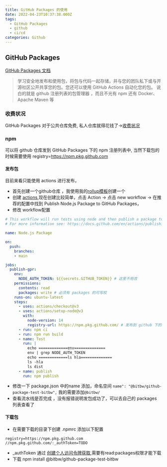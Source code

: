 ```yaml
---
title: GitHub Packages 的使用
date: 2022-04-23T10:37:38.000Z
tags:
  - GitHub Packages
  - github
  - ci/cd
categories: Github
---
```


## GitHub Packages

[GitHub Packages 文档](https://docs.github.com/en/packages)
>学习安全地发布和使用包，将包与代码一起存储，并与您的团队私下或与开源社区公开共享您的包。您还可以使用 GitHub Actions 自动化您的包。
说白的就是 github 注册列表的包管理器 ，而且不光有 npm  还有 Docker、Apache Maven 等

### 收费状况

GitHub Packages 对于公共仓库免费, 私人仓库就得花钱了->[收费状况](https://docs.github.com/en/billing/managing-billing-for-github-packages/about-billing-for-github-packages)

### npm

可以将 github 仓库发到 GitHub Packages 下的 npm 注册列表中, 当然下载包的时候需要使用  registry=<https://npm.pkg.github.com>

#### 发布包

目前来看只能使用 actions 进行发布，

- 首先创建一个github仓库 ，我使用我的[rollup模板](https://github.com/bitbw/rollup-typescript-babel-eslint)创建一个
- 创建 [actions](https://docs.github.com/en/actions/quickstart),现在创建比较简单，点击 Action -> 点击 new workflow -> 在推荐的配置中找到 Publish Node.js Package to GitHub Packages，
- 修改 workflow配置

```yml
# This workflow will run tests using node and then publish a package to GitHub Packages when a release is created
# For more information see: https://docs.github.com/en/actions/publishing-packages/publishing-nodejs-packages

name: Node.js Package

on:
  push:
    branches:
    - main

jobs:
  publish-gpr:
    env:
      NODE_AUTH_TOKEN: ${{secrets.GITHUB_TOKEN}} # 这里不用改
    permissions:
      contents: read
      packages: write # 必须有 packages 的可写权
    runs-on: ubuntu-latest
    steps:
      - uses: actions/checkout@v3
      - uses: actions/setup-node@v3
        with:
          node-version: 14
          registry-url: https://npm.pkg.github.com/ # 发布到 github 下的 npm 仓库
      - run: npm ci
      - run: npm run build
      - name: Test
        run: |
          echo =============env==============
          env | grep NODE_AUTH_TOKEN
          echo =============ls hla==============
          ls -hla 
          ls dist
      - name: publish
        run: npm publish
```

- 修改一下 package.json 中的name 添加，命名空间 `name": "@bitbw/github-package-test-bitbw",` 我的需要添加`@bitbw/`
- 查看流水线是否完成 ，没有报错说明发包成功了，可以去自己的 packages 列表查看了

#### 下载包

- 在需要下载的目录下创建 .npmrc 添加以下配置

```
registry=https://npm.pkg.github.com
//npm.pkg.github.com/:_authToken=TODO
```

- _authToken 通过 [创建个人访问令牌获取](https://docs.github.com/en/authentication/keeping-your-account-and-data-secure/creating-a-personal-access-token),需要有read:packages权限才能下载
- 下载 npm install  @bitbw/github-package-test-bitbw
